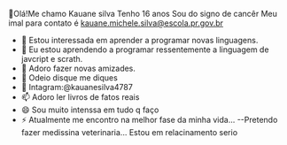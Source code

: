 
👋Olá!Me chamo Kauane silva
 Tenho 16 anos
 Sou do signo de cancêr
 Meu imal para contato é kauane.michele.silva@escola.pr.gov.br
- 🔭 Estou interessada em aprender a programar novas linguagens.
- 🌱 Eu estou aprendendo a programar ressentemente a linguagem de javcript e scrath.
- 👯 Adoro fazer novas amizades.
- 🤔 Odeio disque me diques 
- 💬 Intagram:@kauanesilva4787
- 📫 Adoro ler livros de fatos reais
- 😄 Sou muito intenssa em tudo q faço
- ⚡ Atualmente me encontro na melhor fase da minha vida...
--Pretendo fazer medissina veterinaria...
Estou em relacinamento serio
